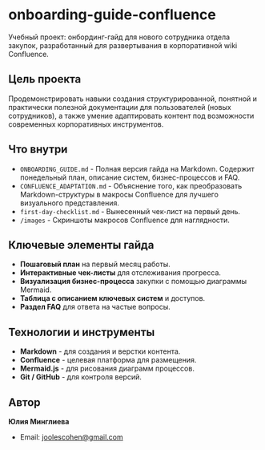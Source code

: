 # onboarding-guide-confluence

Учебный проект: онбординг-гайд для нового сотрудника отдела закупок, разработанный для развертывания в корпоративной wiki Confluence.

## Цель проекта

Продемонстрировать навыки создания структурированной, понятной и практически полезной документации для пользователей (новых сотрудников), а также умение адаптировать контент под возможности современных корпоративных инструментов.

## Что внутри

*   `ONBOARDING_GUIDE.md` - Полная версия гайда на Markdown. Содержит понедельный план, описание систем, бизнес-процессов и FAQ.
*   `CONFLUENCE_ADAPTATION.md` - Объяснение того, как преобразовать Markdown-структуры в макросы Confluence для лучшего визуального представления.
*   `first-day-checklist.md` - Вынесенный чек-лист на первый день.
*   `/images` - Скриншоты макросов Confluence для наглядности.

## Ключевые элементы гайда

*   **Пошаговый план** на первый месяц работы.
*   **Интерактивные чек-листы** для отслеживания прогресса.
*   **Визуализация бизнес-процесса** закупки с помощью диаграммы Mermaid.
*   **Таблица с описанием ключевых систем** и доступов.
*   **Раздел FAQ** для ответа на частые вопросы.

## Технологии и инструменты

*   **Markdown** - для создания и верстки контента.
*   **Confluence** - целевая платформа для размещения.
*   **Mermaid.js** - для рисования диаграмм процессов.
*   **Git / GitHub** - для контроля версий.

## Автор

**Юлия Минглиева**
- Email: joolescohen@gmail.com
